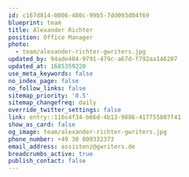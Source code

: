 ```yaml
---
id: c167d814-0006-480c-99b5-7dd093d04f69
blueprint: team
title: Alexander Richter
position: Office Manager
photo:
  - team/alexander-richter-gwriters.jpg
updated_by: 94ade404-9791-479c-a67d-f792aa146207
updated_at: 1685359220
use_meta_keywords: false
no_index_page: false
no_follow_links: false
sitemap_priority: '0.5'
sitemap_changefreq: daily
override_twitter_settings: false
link: entry::116c4f34-b66d-4b13-9886-417755807f41
show_as_card: false
og_image: team/alexander-richter-gwriters.jpg
phone_number: +49 30 809332373
email_address: assistenz@gwriters.de
breadcrumbs_active: true
publish_contact: false
---
```

